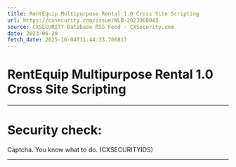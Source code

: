 ```yaml
---
title: RentEquip Multipurpose Rental 1.0 Cross Site Scripting
url: https://cxsecurity.com/issue/WLB-2023060043
source: CXSECURITY Database RSS Feed - CXSecurity.com
date: 2023-06-20
fetch_date: 2025-10-04T11:44:33.766817
---
```


# RentEquip Multipurpose Rental 1.0 Cross Site Scripting

---

# Security check:

Captcha. You know what to do. (CXSECURITYIDS)

---